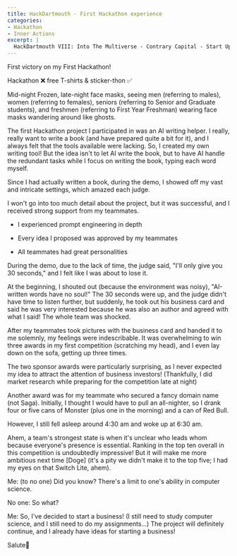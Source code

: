 ```yaml
---
title: HackDartmouth - First Hackathon experience
categories:
- Hackathon
- Inner Actions
excerpt: |
  HackDartmouth VIII: Into The Multiverse - Contrary Capital - Start Up Prize
---
```


First victory on my First Hackathon!

Hackathon ❌ free T-shirts & sticker-thon ✅ 

Mid-night Frozen, late-night face masks, seeing men (referring to males), women (referring to females), seniors (referring to Senior and Graduate students), and freshmen (referring to First Year Freshman) wearing face masks wandering around like ghosts.

The first Hackathon project I participated in was an AI writing helper. I really, really want to write a book (and have prepared quite a bit for it), and I always felt that the tools available were lacking. So, I created my own writing tool! But the idea isn't to let AI write the book, but to have AI handle the redundant tasks while I focus on writing the book, typing each word myself.

Since I had actually written a book, during the demo, I showed off my vast and intricate settings, which amazed each judge.

I won't go into too much detail about the project, but it was successful, and I received strong support from my teammates.

+ I experienced prompt engineering in depth

+ Every idea I proposed was approved by my teammates

+ All teammates had great personalities

During the demo, due to the lack of time, the judge said, "I'll only give you 30 seconds," and I felt like I was about to lose it.

At the beginning, I shouted out (because the environment was noisy), "AI-written words have no soul!" The 30 seconds were up, and the judge didn't have time to listen further, but suddenly, he took out his business card and said he was very interested because he was also an author and agreed with what I said! The whole team was shocked.

After my teammates took pictures with the business card and handed it to me solemnly, my feelings were indescribable. It was overwhelming to win three awards in my first competition (scratching my head), and I even lay down on the sofa, getting up three times.

The two sponsor awards were particularly surprising, as I never expected my idea to attract the attention of business investors! (Thankfully, I did market research while preparing for the competition late at night)

Another award was for my teammate who secured a fancy domain name (not Saga). Initially, I thought I would have to pull an all-nighter, so I drank four or five cans of Monster (plus one in the morning) and a can of Red Bull.

However, I still fell asleep around 4:30 am and woke up at 6:30 am.

Ahem, a team's strongest state is when it's unclear who leads whom because everyone's presence is essential. Ranking in the top ten overall in this competition is undoubtedly impressive! But it will make me more ambitious next time [Doge] (it's a pity we didn't make it to the top five; I had my eyes on that Switch Lite, ahem).

Me: (to no one) Did you know? There's a limit to one's ability in computer science.

No one: So what?

Me: So, I've decided to start a business! (I still need to study computer science, and I still need to do my assignments...) The project will definitely continue, and I already have ideas for starting a business!

Salute🫡

